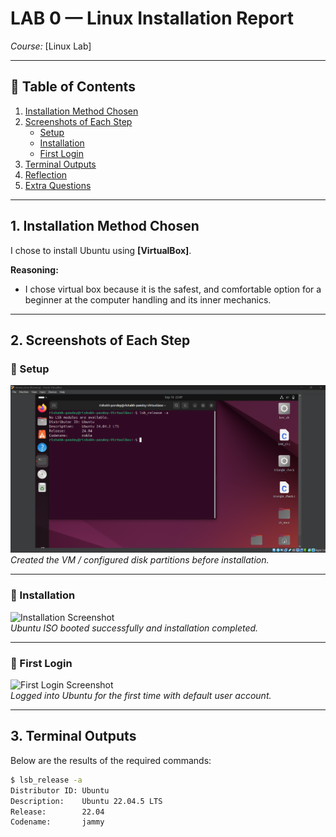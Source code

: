 # LAB 0 — Linux Installation Report

*Course:* [Linux Lab]  

---

## 📑 Table of Contents
1. [Installation Method Chosen](#installation-method-chosen)
2. [Screenshots of Each Step](#screenshots-of-each-step)
   - [Setup](#setup)
   - [Installation](#installation)
   - [First Login](#first-login)
3. [Terminal Outputs](#terminal-outputs)
4. [Reflection](#reflection)
5. [Extra Questions](#extra-questions)

---

## 1. Installation Method Chosen
I chose to install Ubuntu using **[VirtualBox]**.  

**Reasoning:**  
- I chose virtual box because it is the safest, and comfortable option for a beginner at the computer handling and its inner mechanics. 

---

## 2. Screenshots of Each Step

### 🔧 Setup
![Setup Screenshot](/Lin_shots/u_model.png)  
*Created the VM / configured disk partitions before installation.*  

---

### 💽 Installation
![Installation Screenshot](images/installation.png)  
*Ubuntu ISO booted successfully and installation completed.*  

---

### 👤 First Login
![First Login Screenshot](images/first-login.png)  
*Logged into Ubuntu for the first time with default user account.*  

---

## 3. Terminal Outputs

Below are the results of the required commands:  

```bash
$ lsb_release -a
Distributor ID: Ubuntu
Description:    Ubuntu 22.04.5 LTS
Release:        22.04
Codename:       jammy
